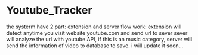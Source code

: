 # Youtube_Tracker

the systerm have 2 part: extension and server
flow work: 
 extension will detect anytime you visit website youtube.com and send url to sever
 sever will analyze the url with youtube API, if this is an music category, server will send the information of video to database to save. 
i will update it soon...
